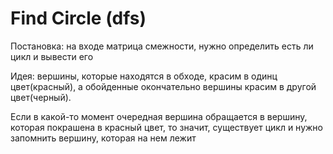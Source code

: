 # Find Circle (dfs)

Постановка: на входе матрица смежности, нужно определить есть ли цикл и вывести его

Идея: вершины, которые находятся в обходе, красим в одинц цвет(красный), а обойденные окончательно вершины красим в другой цвет(черный).

Если в какой-то момент очередная вершина обращается в вершину, которая покрашена в красный цвет, то значит, существует цикл и нужно запомнить вершину, которая на нем лежит
